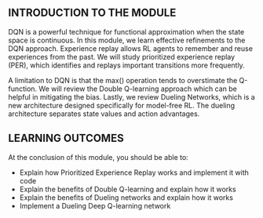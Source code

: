 
## INTRODUCTION TO THE MODULE

DQN is a powerful technique for functional approximation when the state space is continuous. In this module, we learn effective refinements to the DQN approach. Experience replay allows RL agents to remember and reuse experiences from the past. We will study prioritized experience replay (PER), which identifies and replays important transitions more frequently.

A limitation to DQN is that the max() operation tends to overstimate the Q-function. We will review the Double Q-learning approach which can be helpful in mitigating the bias. Lastly, we review Dueling Networks, which is a new architecture designed specifically for model-free RL. The dueling architecture separates state values and action advantages.


## LEARNING OUTCOMES

At the conclusion of this module, you should be able to:

- Explain how Prioritized Experience Replay works and implement it with code
- Explain the benefits of Double Q-learning and explain how it works
- Explain the benefits of Dueling networks and explain how it works
- Implement a Dueling Deep Q-learning network



